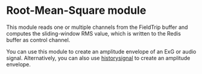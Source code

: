 # Root-Mean-Square module

This module reads one or multiple channels from the FieldTrip buffer and computes the sliding-window RMS value, which is written to the Redis buffer as control channel.

You can use this module to create an amplitude envelope of an ExG or audio signal. Alternatively, you can also use [historysignal](../historysignal) to create an amplitude envelope.
